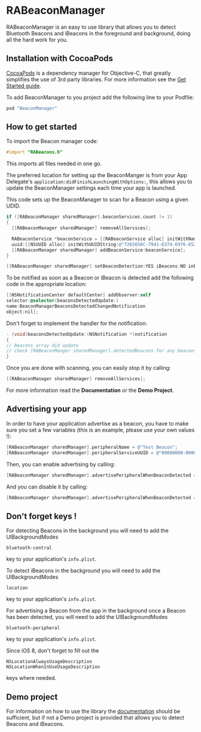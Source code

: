 RABeaconManager
=============

RABeaconManager is an easy to use library that allows you to detect Bluetooth Beacons and iBeacons in the foreground and background, doing all the hard work for you.

Installation with CocoaPods
---------------------------
[CocoaPods](http://cocoapods.org) is a dependency manager for Objective-C, that greatly simplifies the use of 3rd party libraries. For more information see the [Get Started guide](http://guides.cocoapods.org/using/getting-started.html).

To add BeaconManager to you project add the following line to your Podfile:
```ruby
pod "BeaconManager"
```

How to get started
------------------
To import the Beacon manager code:
```Objective-C
#import "RABeacons.h"
```
This imports all files needed in one go.

The preferred location for setting up the BeaconManger is from your App Delegate's ```application:didFinishLaunchingWithOptions:```,  this allows you to update the BeaconManager settings each time your app is launched.

This code sets up the BeaconManager to scan for a Beacon using a given UDID.
```Objective-C
if ([RABeaconManager sharedManager].beaconServices.count != 1)
{
  [[RABeaconManager sharedManager] removeAllServices];

  RABeaconService *beaconService = [[RABeaconService alloc] initWithName:@"Test Beacon"
  uuid:[[NSUUID alloc] initWithUUIDString:@"7265656C-7941-6374-6976-652055554944"]];
  [[RABeaconManager sharedManager] addBeaconService:beaconService];
}

[[RABeaconManager sharedManager] setBeaconDetection:YES iBeacons:NO inBackground:YES];
```

To be notified as soon as a Beacon or iBeacon is detected add the following code in the appropriate location:

```Objective-C
[[NSNotificationCenter defaultCenter] addObserver:self
selector:@selector(beaconsDetectedUpdate:)
name:BeaconManagerBeaconsDetectedChangedNotification
object:nil];
```

Don't forget to implement the handler for the notification:

```Objective-C
- (void)beaconsDetectedUpdate:(NSNotification *)notification
{
// Beacons array did update
// check [RABeaconManger sharedManager].detectedBeacons for any beacons in range
}
```

Once you are done with scanning, you can easily stop it by calling:
```Objective-C
[[RABeaconManager sharedManager] removeAllServices];
```

For more information read the **Documentation** or the **Demo Project**.

Advertising your app
------------------
In order to have your application advertise as a beacon, you have to make sure you set a few variables (this is an example, please use your own values !):
```Objective-C
[RABeaconManager sharedManager].peripheralName = @"Test Beacon";
[RABeaconManager sharedManager].peripheralServiceUUID = @"00000000-0000-0000-0000-000000000000";
```
Then, you can enable advertising by calling:
```Objective-C
[RABeaconManager sharedManager].advertisePeripheralWhenBeaconDetected = YES;
```
And you can disable it by calling:
```Objective-C
[RABeaconManager sharedManager].advertisePeripheralWhenBeaconDetected = NO;
```

Don't forget keys !
------------------
For detecting Beacons in the background you will need to add the UIBackgroundModes

```
bluetooth-central
```

key to your application's `info.plist`.

To detect iBeacons in the background you will need to add the UIBackgroundModes

```
location
```

key to your application's `info.plist`.

For advertising a Beacon from the app in the background once a Beacon has been detected, you will need to add the UIBackgroundModes

```
bluetooth-peripheral
```
key to your application's `info.plist`.

Since iOS 8, don't forget to fill out the

```
NSLocationAlwaysUsageDescription
NSLocationWhenInUseUsageDescription
```

keys where needed.

Demo project
-----------
For information on how to use the library the [documentation](http://cocoadocs.org/docsets/BeaconManager) should be sufficient, but if not a Demo project is provided that allows you to detect Beacons and iBeacons.

